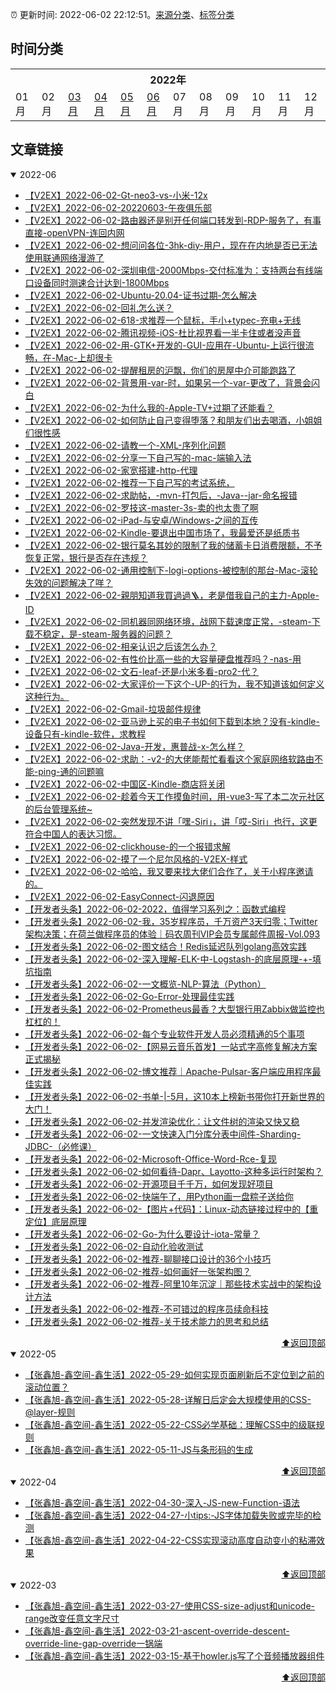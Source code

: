 :alarm_clock: 更新时间: 2022-06-02 22:12:51。[来源分类](./README.md)、[标签分类](./TAGS.md)

## 时间分类

<table>

<tr>
<th colspan="12">2022年</th>
</tr>
<tr>
<td>01月</td>
<td>02月</td>
<td><a href="#2022-03">03月</a></td>
<td><a href="#2022-04">04月</a></td>
<td><a href="#2022-05">05月</a></td>
<td><a href="#2022-06">06月</a></td>
<td>07月</td>
<td>08月</td>
<td>09月</td>
<td>10月</td>
<td>11月</td>
<td>12月</td>
</tr>

</table>

## 文章链接

<details open>
<summary id="2022-06">
 2022-06
</summary>


- [【V2EX】2022-06-02-Gt-neo3-vs-小米-12x](https://www.v2ex.com/t/857060) 
- [【V2EX】2022-06-02-20220603-午夜俱乐部](https://www.v2ex.com/t/857059) 
- [【V2EX】2022-06-02-路由器还是别开任何端口转发到-RDP-服务了，有事直接-openVPN-连回内网](https://www.v2ex.com/t/857058) 
- [【V2EX】2022-06-02-想问问各位-3hk-diy-用户，现在在内地是否已无法使用联通网络漫游了](https://www.v2ex.com/t/857057) 
- [【V2EX】2022-06-02-深圳电信-2000Mbps-交付标准为：支持两台有线端口设备同时测速合计达到-1800Mbps](https://www.v2ex.com/t/857056) 
- [【V2EX】2022-06-02-Ubuntu-20.04-证书过期-怎么解决](https://www.v2ex.com/t/857055) 
- [【V2EX】2022-06-02-回礼怎么送？](https://www.v2ex.com/t/857054) 
- [【V2EX】2022-06-02-618-求推荐一个鼠标，手小+typec-充电+无线](https://www.v2ex.com/t/857052) 
- [【V2EX】2022-06-02-腾讯视频-iOS-杜比视界看一半卡住或者没声音](https://www.v2ex.com/t/857051) 
- [【V2EX】2022-06-02-用-GTK+开发的-GUI-应用在-Ubuntu-上运行很流畅，在-Mac-上却很卡](https://www.v2ex.com/t/857050) 
- [【V2EX】2022-06-02-提醒租房的沪飘，你们的房屋中介可能跑路了](https://www.v2ex.com/t/857049) 
- [【V2EX】2022-06-02-背景用-var-时，如果另一个-var-更改了，背景会闪白](https://www.v2ex.com/t/857047) 
- [【V2EX】2022-06-02-为什么我的-Apple-TV+过期了还能看？](https://www.v2ex.com/t/857046) 
- [【V2EX】2022-06-02-如何防止自己变得堕落？和朋友们出去喝酒，小姐姐们很性感](https://www.v2ex.com/t/857045) 
- [【V2EX】2022-06-02-请教一个-XML-序列化问题](https://www.v2ex.com/t/857044) 
- [【V2EX】2022-06-02-分享一下自己写的-mac-端输入法](https://www.v2ex.com/t/857043) 
- [【V2EX】2022-06-02-家宽搭建-http-代理](https://www.v2ex.com/t/857042) 
- [【V2EX】2022-06-02-推荐一下自己写的考试系统，](https://www.v2ex.com/t/857041) 
- [【V2EX】2022-06-02-求助帖，-mvn-打包后，-Java--jar-命名报错](https://www.v2ex.com/t/857039) 
- [【V2EX】2022-06-02-罗技这-master-3s-卖的也太贵了啊](https://www.v2ex.com/t/857038) 
- [【V2EX】2022-06-02-iPad-与安卓/Windows-之间的互传](https://www.v2ex.com/t/857036) 
- [【V2EX】2022-06-02-Kindle-要退出中国市场了，我最爱还是纸质书](https://www.v2ex.com/t/857035) 
- [【V2EX】2022-06-02-银行莫名其妙的限制了我的储蓄卡日消费限额，不予恢复正常，银行是否存在违规？](https://www.v2ex.com/t/857034) 
- [【V2EX】2022-06-02-通用控制下-logi-options-被控制的那台-Mac-滚轮失效的问题解决了咩？](https://www.v2ex.com/t/857032) 
- [【V2EX】2022-06-02-親朋知道我買過過🪜，老是借我自己的主力-Apple-ID](https://www.v2ex.com/t/857031) 
- [【V2EX】2022-06-02-同机器同网络环境，战网下载速度正常，-steam-下载不稳定，是-steam-服务器的问题？](https://www.v2ex.com/t/857030) 
- [【V2EX】2022-06-02-相亲认识之后该怎么办？](https://www.v2ex.com/t/857029) 
- [【V2EX】2022-06-02-有性价比高一些的大容量硬盘推荐吗？-nas-用](https://www.v2ex.com/t/857028) 
- [【V2EX】2022-06-02-文石-leaf-还是小米多看-pro2-代？](https://www.v2ex.com/t/857027) 
- [【V2EX】2022-06-02-大家评价一下这个-UP-的行为，我不知道该如何定义这种行为。](https://www.v2ex.com/t/857026) 
- [【V2EX】2022-06-02-Gmail-垃圾邮件规律](https://www.v2ex.com/t/857025) 
- [【V2EX】2022-06-02-亚马逊上买的电子书如何下载到本地？没有-kindle-设备只有-kindle-软件，求教程](https://www.v2ex.com/t/857024) 
- [【V2EX】2022-06-02-Java-开发，惠普战-x-怎么样？](https://www.v2ex.com/t/857022) 
- [【V2EX】2022-06-02-求助：-v2-的大佬能帮忙看看这个家庭网络软路由不能-ping-通的问题嘛](https://www.v2ex.com/t/857021) 
- [【V2EX】2022-06-02-中国区-Kindle-商店将关闭](https://www.v2ex.com/t/857020) 
- [【V2EX】2022-06-02-趁着今天工作摸鱼时间，用-vue3-写了本二次元社区的后台管理系统~](https://www.v2ex.com/t/857018) 
- [【V2EX】2022-06-02-突然发现不讲「嘿-Siri」，讲「哎-Siri」也行，这更符合中国人的表达习惯。](https://www.v2ex.com/t/857017) 
- [【V2EX】2022-06-02-clickhouse-的一个报错求解](https://www.v2ex.com/t/857016) 
- [【V2EX】2022-06-02-摸了一个尼尔风格的-V2EX-样式](https://www.v2ex.com/t/857015) 
- [【V2EX】2022-06-02-哈哈，我又要来找大佬们合作了，关于小程序邀请的。](https://www.v2ex.com/t/857013) 
- [【V2EX】2022-06-02-EasyConnect-闪退原因](https://www.v2ex.com/t/857012) 
- [【开发者头条】2022-06-02-2022，值得学习系列之：函数式编程](https://toutiao.io/k/8bwye9l) 
- [【开发者头条】2022-06-02-我，35岁程序员，千万资产3天归零；Twitter架构决策；在荷兰做程序员的体验｜码农周刊VIP会员专属邮件周报-Vol.093](https://toutiao.io/k/jr55rv0) 
- [【开发者头条】2022-06-02-图文结合！Redis延迟队列golang高效实践](https://toutiao.io/k/rc9xqyk) 
- [【开发者头条】2022-06-02-深入理解-ELK-中-Logstash-的底层原理-+-填坑指南](https://toutiao.io/k/gjx29io) 
- [【开发者头条】2022-06-02-一文概览-NLP-算法（Python）](https://toutiao.io/k/jbwk2nr) 
- [【开发者头条】2022-06-02-Go-Error-处理最佳实践](https://toutiao.io/k/pm6csan) 
- [【开发者头条】2022-06-02-Prometheus最香？大型银行用Zabbix做监控也杠杠的！](https://toutiao.io/k/a14i6uz) 
- [【开发者头条】2022-06-02-每个专业软件开发人员必须精通的5个事项](https://toutiao.io/k/g7o19kb) 
- [【开发者头条】2022-06-02-【网易云音乐首发】一站式字高修复解决方案正式揭秘](https://toutiao.io/k/y1xzf7f) 
- [【开发者头条】2022-06-02-博文推荐｜Apache-Pulsar-客户端应用程序最佳实践](https://toutiao.io/k/eym229v) 
- [【开发者头条】2022-06-02-书单-|-5月，这10本上榜新书带你打开新世界的大门！](https://toutiao.io/k/dbiselh) 
- [【开发者头条】2022-06-02-并发渲染优化：让文件树的渲染又快又稳](https://toutiao.io/k/c2wbkal) 
- [【开发者头条】2022-06-02-一文快速入门分库分表中间件-Sharding-JDBC-（必修课）](https://toutiao.io/k/559s1d3) 
- [【开发者头条】2022-06-02-Microsoft-Office-Word-Rce-复现](https://toutiao.io/k/wh7kl7p) 
- [【开发者头条】2022-06-02-如何看待-Dapr、Layotto-这种多运行时架构？](https://toutiao.io/k/w1vrd1p) 
- [【开发者头条】2022-06-02-开源项目千千万，如何发现好项目](https://toutiao.io/k/inglosa) 
- [【开发者头条】2022-06-02-快端午了，用Python画一盘粽子送给你](https://toutiao.io/k/k71urkc) 
- [【开发者头条】2022-06-02-【图片+代码】：Linux-动态链接过程中的【重定位】底层原理](https://toutiao.io/k/fvt9vl0) 
- [【开发者头条】2022-06-02-Go-为什么要设计-iota-常量？](https://toutiao.io/k/avablfe) 
- [【开发者头条】2022-06-02-自动化验收测试](https://toutiao.io/k/jjkqjr1) 
- [【开发者头条】2022-06-02-推荐-聊聊接口设计的36个小技巧](https://toutiao.io/k/yqm776v) 
- [【开发者头条】2022-06-02-推荐-如何画好一张架构图？](https://toutiao.io/k/bu1pi73) 
- [【开发者头条】2022-06-02-推荐-阿里10年沉淀｜那些技术实战中的架构设计方法](https://toutiao.io/k/e9vlh55) 
- [【开发者头条】2022-06-02-推荐-不可错过的程序员续命科技](https://toutiao.io/k/wooq1pu) 
- [【开发者头条】2022-06-02-推荐-关于技术能力的思考和总结](https://toutiao.io/k/jo2jtja) 

<div align="right"><a href="#时间分类">⬆返回顶部</a></div>
</details>

<details open>
<summary id="2022-05">
 2022-05
</summary>


- [【张鑫旭-鑫空间-鑫生活】2022-05-29-如何实现页面刷新后不定位到之前的滚动位置？](https://www.zhangxinxu.com/wordpress/2022/05/history-scrollrestoration/) 
- [【张鑫旭-鑫空间-鑫生活】2022-05-28-详解日后定会大规模使用的CSS-@layer-规则](https://www.zhangxinxu.com/wordpress/2022/05/css-layer-rule/) 
- [【张鑫旭-鑫空间-鑫生活】2022-05-22-CSS必学基础：理解CSS中的级联规则](https://www.zhangxinxu.com/wordpress/2022/05/deep-in-css-cascade/) 
- [【张鑫旭-鑫空间-鑫生活】2022-05-11-JS与条形码的生成](https://www.zhangxinxu.com/wordpress/2022/05/js-barcode/) 

<div align="right"><a href="#时间分类">⬆返回顶部</a></div>
</details>

<details open>
<summary id="2022-04">
 2022-04
</summary>


- [【张鑫旭-鑫空间-鑫生活】2022-04-30-深入-JS-new-Function-语法](https://www.zhangxinxu.com/wordpress/2022/04/js-new-function/) 
- [【张鑫旭-鑫空间-鑫生活】2022-04-27-小tips:-JS字体加载失败或完毕的检测](https://www.zhangxinxu.com/wordpress/2022/04/js-font-face-load/) 
- [【张鑫旭-鑫空间-鑫生活】2022-04-22-CSS实现滚动高度自动变小的粘滞效果](https://www.zhangxinxu.com/wordpress/2022/04/css-sticky-size-change/) 

<div align="right"><a href="#时间分类">⬆返回顶部</a></div>
</details>

<details open>
<summary id="2022-03">
 2022-03
</summary>


- [【张鑫旭-鑫空间-鑫生活】2022-03-27-使用CSS-size-adjust和unicode-range改变任意文字尺寸](https://www.zhangxinxu.com/wordpress/2022/03/css-size-adjust-font-unicode-range/) 
- [【张鑫旭-鑫空间-鑫生活】2022-03-21-ascent-override-descent-override-line-gap-override一锅端](https://www.zhangxinxu.com/wordpress/2022/03/css-ascent-override-descent/) 
- [【张鑫旭-鑫空间-鑫生活】2022-03-15-基于howler.js写了个音频播放器组件](https://www.zhangxinxu.com/wordpress/2022/03/howler-js-audio-player/) 

<div align="right"><a href="#时间分类">⬆返回顶部</a></div>
</details>

